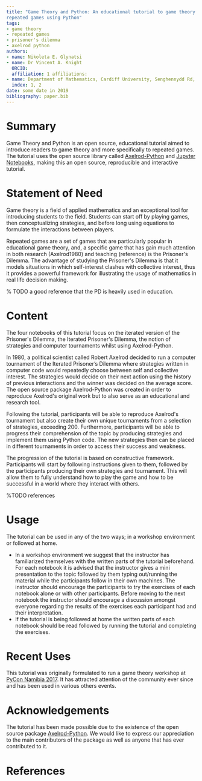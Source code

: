 ```yaml
---
title: "Game Theory and Python: An educational tutorial to game theory and
repeated games using Python"
tags:
- game theory
- repeated games
- prisoner's dilemma
- axelrod python
authors:
- name: Nikoleta E. Glynatsi
- name: Dr Vincent A. Knight
  ORCID: 
  affiliation: 1 affiliations:
- name: Department of Mathematics, Cardiff University, Senghennydd Rd, Cardiff CF24 4AG
  index: 1, 2
date: some date in 2019
bibliography: paper.bib
---
```


# Summary

Game Theory and Python is an open source, educational tutorial aimed to
introduce readers to game theory and more specifically to repeated games. The
tutorial uses the open source library called
[Axelrod-Python](https://github.com/Axelrod-Python/Axelrod) and [Jupyter
Notebooks](https://jupyter.org), making this an open source, reproducible and
interactive tutorial.

# Statement of Need

Game theory is a field of applied mathematics and an exceptional tool for
introducing students to the field. Students can start off by playing games, then
conceptualizing strategies, and before long using equations to formulate the
interactions between players.

Repeated games are a set of games that are particularly popular in educational
game theory, and, a specific game that has gain much attention in both research
(Axelrod1980) and teaching (reference) is the Prisoner's Dilemma. The advantage
of studying the Prisoner's Dilemma is that it models situations in which
self-interest clashes with collective interest, thus it provides a powerful
framework for illustrating the usage of mathematics in real life decision
making.

% TODO a good reference that the PD is heavily used in education.

# Content

The four notebooks of this tutorial focus on the iterated version of the
Prisoner's Dilemma, the Iterated Prisoner's Dilemma, the notion of strategies
and computer tournaments whilst using Axelrod-Python.

In 1980, a political scientist called Robert Axelrod decided to run a computer
tournament of the Iterated Prisoner’s Dilemma where strategies written in
computer code would repeatedly choose between self and collective interest. The
strategies would decide on their next action using the history of previous
interactions and the winner was decided on the average score. The open source
package Axelrod-Python was created in order to reproduce Axelrod's original work
but to also serve as an educational and research tool.

Following the tutorial, participants will be able to reproduce Axelrod's
tournament but also create their own unique tournaments from a selection of
strategies, exceeding 200. Furthermore, participants will be able to progress
their comprehension of the topic by producing strategies and implement them
using Python code. The new strategies then can be placed in different
tournaments in order to access their success and weakness.

The progression of the tutorial is based on constructive framework. Participants
will start by following instructions given to them, followed by the participants
producing their own strategies and tournament. This will allow them to fully
understand how to play the game and how to be successful in a world where they
interact with others.

%TODO references

# Usage

The tutorial can be used in any of the two ways; in a workshop environment or
followed at home.

- In a workshop environment we suggest that the instructor has familiarized
  themselves with the written parts of the tutorial beforehand. For each
  notebook it is advised that the instructor gives a mini presentation to the
  topic followed by them typing out/running the material while the participants
  follow in their own machines. The instructor should encourage the participants
  to try the exercises of each notebook alone or with other participants. Before
  moving to the next notebook the instructor should encourage a discussion
  amongst everyone regarding the results of the exercises each participant had
  and their interpretation.
- If the tutorial is being followed at home the written parts of each notebook
  should be read followed by running the tutorial and completing the exercises.

# Recent Uses

This tutorial was originally formulated to run a game theory workshop at [PyCon
Namibia 2017](https://na.pycon.org/pycon-namibia-2017/). It has attracted
attention of the community ever since and has been used in various others
events.

# Acknowledgements

The tutorial has been made possible due to the existence of the open source package
[Axelrod-Python](https://github.com/Axelrod-Python/Axelrod). We would like to
express our appreciation to the main contributors of the package as well as
anyone that has ever contributed to it.

# References
